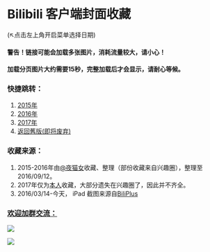 # Bilibili 客户端封面收藏
(↖点击左上角开启菜单选择日期)
#### 警告！链接可能会加载多张图片，消耗流量较大，请小心！
#### 加载分页图片大约需要15秒，完整加载后才会显示，请耐心等候。

### 快捷跳转： 
1. [2015年](2015/20150000.md)
2. [2016年](2016/20160000.md)
3. [2017年](2017/20170000.md)
4. [返回舊版(即将废弃)](https://bilicover.github.io/index_old.html)

### 收藏来源：

1. 2015-2016年由[@夜猫女](http://space.bilibili.com/7464773)收藏、整理（部份收藏来自兴趣圈），整理至2016/09/12。
2. 2017年仅为[本人](http://space.bilibili.com/23682052)收藏，大部分遗失在兴趣圈了，因此并不齐全。 
3. 2016/03/14-今天， iPad 截图来源自[BiliPlus](https://www.biliplus.com/task/splash_fetch/)

### [欢迎加群交流：](https://jq.qq.com/?_wv=1027&k=5CFpBt7)
![](https://bilicoverimg.github.io/qrcode.jpg)

![](https://worldflagcounter.com/dwo/)
